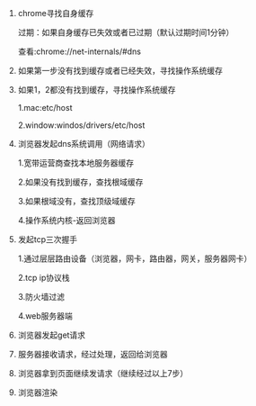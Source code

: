 1. chrome寻找自身缓存
    
    过期：如果自身缓存已失效或者已过期（默认过期时间1分钟）

    查看:chrome://net-internals/#dns
    
2. 如果第一步没有找到缓存或者已经失效，寻找操作系统缓存

3. 如果1，2都没有找到缓存，寻找操作系统缓存

    1.mac:etc/host
    
    2.window:windos/drivers/etc/host
    
4. 浏览器发起dns系统调用（网络请求）

    1.宽带运营商查找本地服务器缓存
    
    2.如果没有找到缓存，查找根域缓存
    
    3.如果根域没有，查找顶级域缓存
    
    4.操作系统内核-返回浏览器
    
5. 发起tcp三次握手

    1.通过层层路由设备（浏览器，网卡，路由器，网关，服务器网卡）
    
    2.tcp ip协议栈
    
    3.防火墙过滤
    
    4.web服务器端
    
6. 浏览器发起get请求

7. 服务器接收请求，经过处理，返回给浏览器

8. 浏览器拿到页面继续发请求（继续经过以上7步）

9. 浏览器渲染
    
    

